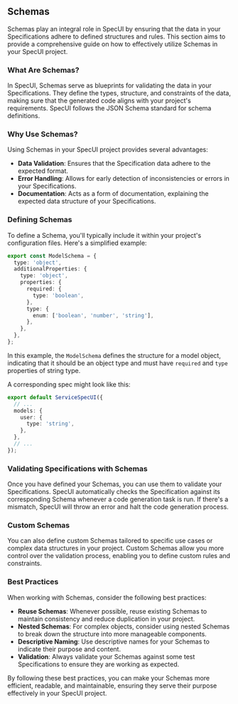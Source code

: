 ## Schemas

Schemas play an integral role in SpecUI by ensuring that the data in your Specifications adhere to defined structures and rules. This section aims to provide a comprehensive guide on how to effectively utilize Schemas in your SpecUI project.

### What Are Schemas?

In SpecUI, Schemas serve as blueprints for validating the data in your Specifications. They define the types, structure, and constraints of the data, making sure that the generated code aligns with your project's requirements. SpecUI follows the JSON Schema standard for schema definitions.

### Why Use Schemas?

Using Schemas in your SpecUI project provides several advantages:

- **Data Validation**: Ensures that the Specification data adhere to the expected format.
- **Error Handling**: Allows for early detection of inconsistencies or errors in your Specifications.
- **Documentation**: Acts as a form of documentation, explaining the expected data structure of your Specifications.

### Defining Schemas

To define a Schema, you'll typically include it within your project's configuration files. Here's a simplified example:

```typescript
export const ModelSchema = {
  type: 'object',
  additionalProperties: {
    type: 'object',
    properties: {
      required: {
        type: 'boolean',
      },
      type: {
        enum: ['boolean', 'number', 'string'],
      },
    },
  },
};
```

In this example, the `ModelSchema` defines the structure for a model object, indicating that it should be an object type and must have `required` and `type` properties of string type.

A corresponding spec might look like this:

```typescript
export default ServiceSpecUI({
  // ...
  models: {
    user: {
      type: 'string',
    },
  },
  // ...
});
```

### Validating Specifications with Schemas

Once you have defined your Schemas, you can use them to validate your Specifications. SpecUI automatically checks the Specification against its corresponding Schema whenever a code generation task is run. If there's a mismatch, SpecUI will throw an error and halt the code generation process.

### Custom Schemas

You can also define custom Schemas tailored to specific use cases or complex data structures in your project. Custom Schemas allow you more control over the validation process, enabling you to define custom rules and constraints.

### Best Practices

When working with Schemas, consider the following best practices:

- **Reuse Schemas**: Whenever possible, reuse existing Schemas to maintain consistency and reduce duplication in your project.
- **Nested Schemas**: For complex objects, consider using nested Schemas to break down the structure into more manageable components.
- **Descriptive Naming**: Use descriptive names for your Schemas to indicate their purpose and content.
- **Validation**: Always validate your Schemas against some test Specifications to ensure they are working as expected.

By following these best practices, you can make your Schemas more efficient, readable, and maintainable, ensuring they serve their purpose effectively in your SpecUI project.
